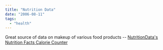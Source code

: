 ```yaml
---
title: "Nutrition Data"
date: "2006-08-11"
tags: 
  - "health"
---
```


Great source of data on makeup of various food products -- [NutritionData's Nutrition Facts Calorie Counter](http://www.nutritiondata.com/ "NutritionData's Nutrition Facts Calorie Counter")

